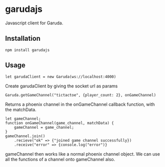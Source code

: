 # garudajs
 Javascript client for Garuda.
## Installation

    npm install garudajs
## Usage

    let garudaClient = new Garuda(ws://localhost:4000)
Create garudaClient by giving the socket url as params

    Garuda.getGameChannel("tictactoe", {player_count: 2}, onGameChannel)

Returns a phoenix channel in the onGameChannel callback function, with the matchData.

    let gameChannel;
    function onGameChannel(game_channel, matchData) {
	    gameChannel = game_channel;
    }
    gameChannel.join()
	    .recieve("ok" => {"joined game channel successfully})
	    .receive("error" => {console.log("error")} 

gameChannel then works like a normal phoenix channel object. We can use all the functions of a channel onto gameChannel also.